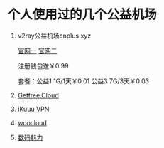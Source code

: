 # 个人使用过的几个公益机场

1. v2ray公益机场cnplus.xyz

   [官网一](cnplus.xyz) [官网二](v2.freeok.xyz)

   注册钱包送￥0.99

   套餐：公益1 1G/1天￥0.01  公益3 7G/3天￥0.03

2. [Getfree.Cloud](https://getfree.cloud/)
3. [iKuuu VPN](https://ikuuu.co/)
4. [woocloud](https://woocloud.icu/)
5. [数码魅力](http://www.111003.ml/)
